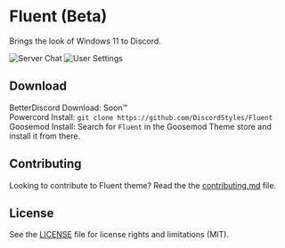 # Fluent (Beta)

Brings the look of Windows 11 to Discord.

![Server Chat](https://i.imgur.com/JhCH4HR.png)
![User Settings](https://i.imgur.com/3uL8y2m.png)

## Download

BetterDiscord Download: Soon™  
Powercord Install: `git clone https://github.com/DiscordStyles/Fluent`  
Goosemod Install: Search for `Fluent` in the Goosemod Theme store and install it from there.

## Contributing

Looking to contribute to Fluent theme? Read the the [contributing.md](https://github.com/DiscordStyles/Fluent/blob/main/CONTRIBUTING.md) file.

## License

See the [LICENSE](https://github.com/DiscordStyles/Fluent/blob/main/LICENSE.md) file for license rights and limitations (MIT).
